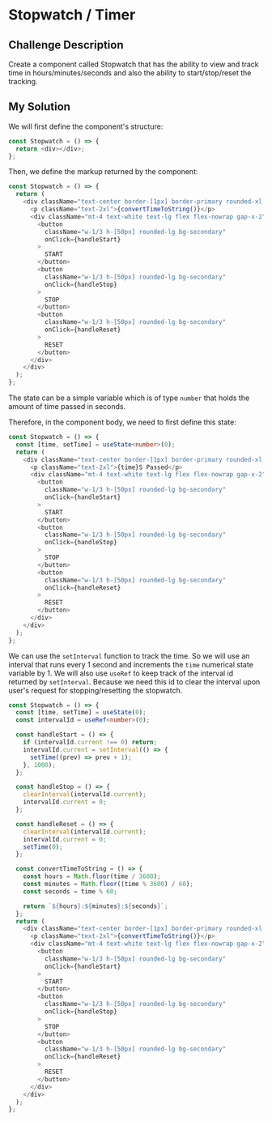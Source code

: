 # Stopwatch / Timer

## Challenge Description

Create a component called Stopwatch that has the ability to view and track time in hours/minutes/seconds and also the ability to start/stop/reset the tracking.

## My Solution

We will first define the component's structure:

```ts
const Stopwatch = () => {
  return <div></div>;
};
```

Then, we define the markup returned by the component:

```ts
const Stopwatch = () => {
  return (
    <div className="text-center border-[1px] border-primary rounded-xl p-4">
      <p className="text-2xl">{convertTimeToString()}</p>
      <div className="mt-4 text-white text-lg flex flex-nowrap gap-x-2">
        <button
          className="w-1/3 h-[50px] rounded-lg bg-secondary"
          onClick={handleStart}
        >
          START
        </button>
        <button
          className="w-1/3 h-[50px] rounded-lg bg-secondary"
          onClick={handleStop}
        >
          STOP
        </button>
        <button
          className="w-1/3 h-[50px] rounded-lg bg-secondary"
          onClick={handleReset}
        >
          RESET
        </button>
      </div>
    </div>
  );
};
```

The state can be a simple variable which is of type `number` that holds the amount of time passed in seconds.

Therefore, in the component body, we need to first define this state:

```ts
const Stopwatch = () => {
  const [time, setTime] = useState<number>(0);
  return (
    <div className="text-center border-[1px] border-primary rounded-xl p-4">
      <p className="text-2xl">{time}S Passed</p>
      <div className="mt-4 text-white text-lg flex flex-nowrap gap-x-2">
        <button
          className="w-1/3 h-[50px] rounded-lg bg-secondary"
          onClick={handleStart}
        >
          START
        </button>
        <button
          className="w-1/3 h-[50px] rounded-lg bg-secondary"
          onClick={handleStop}
        >
          STOP
        </button>
        <button
          className="w-1/3 h-[50px] rounded-lg bg-secondary"
          onClick={handleReset}
        >
          RESET
        </button>
      </div>
    </div>
  );
};
```

We can use the `setInterval` function to track the time. So we will use an interval that runs every 1 second and increments the `time` numerical state variable by 1. We will also use `useRef` to keep track of the interval id returned by `setInterval`. Because we need this id to clear the interval upon user's request for stopping/resetting the stopwatch.

```ts
const Stopwatch = () => {
  const [time, setTime] = useState(0);
  const intervalId = useRef<number>(0);

  const handleStart = () => {
    if (intervalId.current !== 0) return;
    intervalId.current = setInterval(() => {
      setTime((prev) => prev + 1);
    }, 1000);
  };

  const handleStop = () => {
    clearInterval(intervalId.current);
    intervalId.current = 0;
  };

  const handleReset = () => {
    clearInterval(intervalId.current);
    intervalId.current = 0;
    setTime(0);
  };

  const convertTimeToString = () => {
    const hours = Math.floor(time / 3600);
    const minutes = Math.floor((time % 3600) / 60);
    const seconds = time % 60;

    return `${hours}:${minutes}:${seconds}`;
  };
  return (
    <div className="text-center border-[1px] border-primary rounded-xl p-4">
      <p className="text-2xl">{convertTimeToString()}</p>
      <div className="mt-4 text-white text-lg flex flex-nowrap gap-x-2">
        <button
          className="w-1/3 h-[50px] rounded-lg bg-secondary"
          onClick={handleStart}
        >
          START
        </button>
        <button
          className="w-1/3 h-[50px] rounded-lg bg-secondary"
          onClick={handleStop}
        >
          STOP
        </button>
        <button
          className="w-1/3 h-[50px] rounded-lg bg-secondary"
          onClick={handleReset}
        >
          RESET
        </button>
      </div>
    </div>
  );
};
```
